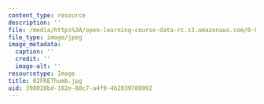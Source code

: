 ```yaml
---
content_type: resource
description: ''
file: /media/https%3A/open-learning-course-data-rc.s3.amazonaws.com/8-02t-electricity-and-magnetism-spring-2005/398020bd182e88c7a4f94b2039780992_02FREThumb.jpg
file_type: image/jpeg
image_metadata:
  caption: ''
  credit: ''
  image-alt: ''
resourcetype: Image
title: 02FREThumb.jpg
uid: 398020bd-182e-88c7-a4f9-4b2039780992
---
```

